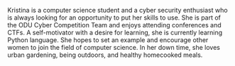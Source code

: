 Kristina is a computer science student and a cyber security enthusiast who is always looking for an opportunity to put her skills to use. She is part of the ODU Cyber Competition Team and enjoys attending conferences and CTFs. A self-motivator with a desire for learning, she is currently learning Python language. She hopes to set an example and encourage other women to join the field of computer science. In her down time, she loves urban gardening, being outdoors, and healthy homecooked meals.
